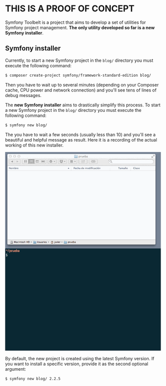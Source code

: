 THIS IS A PROOF OF CONCEPT
==========================

Symfony Toolbelt is a project that aims to develop a set of utilities for Symfony project management. **The only utility developed so far is a new Symfony installer**.

Symfony installer
-----------------

Currently, to start a new Symfony project in the `blog/` directory you must execute the following command:

```bash
$ composer create-project symfony/framework-standard-edition blog/
```

Then you have to wait up to several minutes (depending on your Composer cache, CPU power and network connection) and you'll see tens of lines of debug messages.

The **new Symfony installer** aims to drastically simplify this process. To start a new Symfony project in the `blog/` directory you must execute the following command:

```bash
$ symfony new blog/
```

The you have to wait a few seconds (usually less than 10) and you'll see a beautiful and helpful message as result. Here it is a recording of the actual working of this new installer.

![A proposed Symfony installer](doc/img/awesome_symfony_installer.gif)

By default, the new project is created using the latest Symfony version. If you want to install a specific version, provide it as the second optional argument:

```bash
$ symfony new blog/ 2.2.5
```
